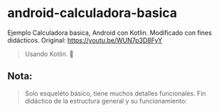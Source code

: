 # android-calculadora-basica
Ejemplo Calculadora basica, Android con Kotlin. Modificado con fines didácticos. Original: https://youtu.be/WUN7p3D8FyY
> Usando Kotlin. 📱


## Nota:
> Solo esqueléto básico, tiene muchos detalles funcionales. Fin didáctico de la estructura general y su funcionamiento: 
